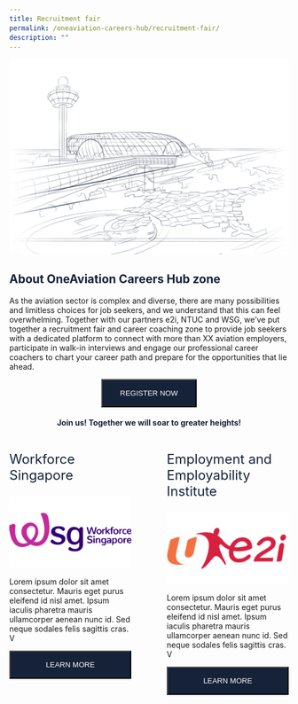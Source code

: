 ```yaml
---
title: Recruitment fair
permalink: /oneaviation-careers-hub/recruitment-fair/
description: ""
---
```

<div>
	<img src="/images/imgheroneaviation.png" alt="hero">
<h2 style="color: #152238">About OneAviation Careers Hub zone&nbsp;</h2>
<p>As the aviation sector is complex and diverse, there are many possibilities and limitless choices for job seekers, and we understand that this can feel overwhelming. Together with our partners e2i, NTUC and WSG, we’ve put together a recruitment fair and career coaching zone to provide job seekers with a dedicated platform to connect with more than XX aviation employers, participate in walk-in interviews and engage our professional career coachers to chart your career path and prepare for the opportunities that lie ahead. </p>
	<center><button style="padding: 1rem; padding-left: 2rem; padding-right: 2rem; background: #152238; color: white;border-radius: 0;" type="button">REGISTER NOW</button></center>

<h4 style="color: #152238; text-align: center">Join us! Together we will soar to greater heights!</h4>

<div style="display: flex; flex-direction: row;">
	<div style="flex: 50%; padding-right: 2rem;">
		<p style="color: #152238; font-size: 1.5rem;">Workforce Singapore</p>
			<img src="/images/wsgimg.png" alt="hero">
		<p>Lorem ipsum dolor sit amet consectetur. Mauris eget purus eleifend id nisl amet. Ipsum iaculis pharetra mauris ullamcorper aenean nunc id. Sed neque sodales felis sagittis cras. V</p>
		<button style="padding: 1rem; padding-left: 2rem; padding-right: 2rem; background: #152238; color: white; border-radius: 0; width: 100%">LEARN MORE
	</button></div>
	<div style="flex: 50%; padding-left: 2rem;">
			<p style="color: #152238; font-size: 1.5rem;">Employment and Employability Institute</p>
				<img src="/images/e2iimg.png" alt="hero">
				<p>Lorem ipsum dolor sit amet consectetur. Mauris eget purus eleifend id nisl amet. Ipsum iaculis pharetra mauris ullamcorper aenean nunc id. Sed neque sodales felis sagittis cras. V</p>
			<button style="padding: 1rem; padding-left: 2rem; padding-right: 2rem; background: #152238; color: white; border-radius: 0; width: 100%">LEARN MORE
	</button></div>
	</div>

</div>